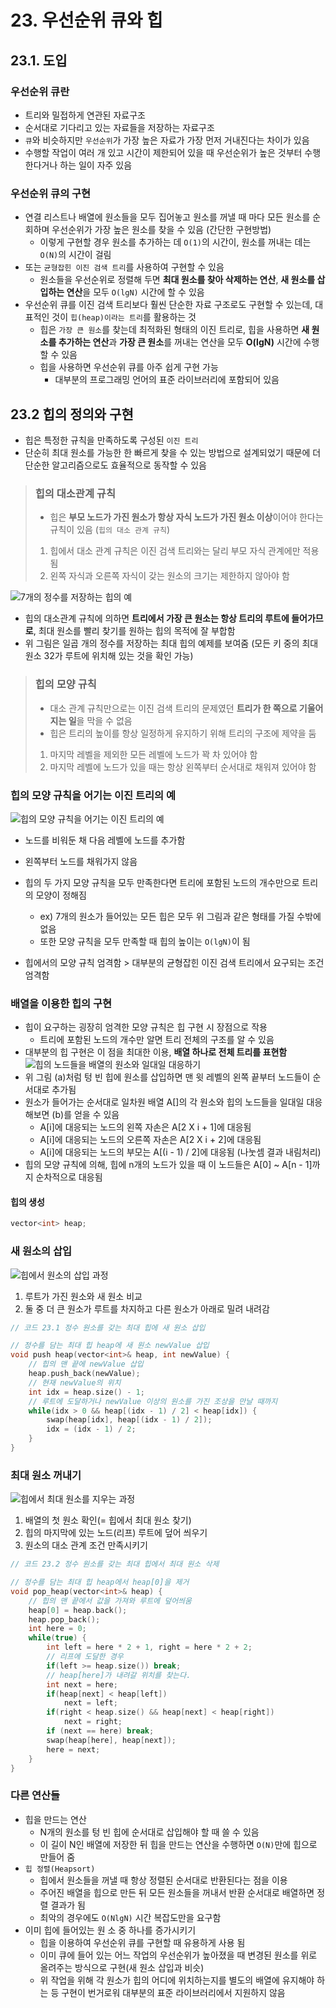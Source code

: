 # 23. 우선순위 큐와 힙
## 23.1. 도입
### 우선순위 큐란
- 트리와 밀접하게 연관된 자료구조
- 순서대로 기다리고 있는 자료들을 저장하는 자료구조
- `큐`와 비슷하지만 `우선순위`가 가장 높은 자료가 가장 먼저 거내진다는 차이가 있음
- 수행할 작업이 여러 개 있고 시간이 제한되어 있을 때 우선순위가 높은 것부터 수행한다거나 하는 일이 자주 있음

### 우선순위 큐의 구현
- 연결 리스트나 배열에 원소들을 모두 집어놓고 원소를 꺼낼 때 마다 모든 원소를 순회하며 우선순위가 가장 높은 원소를 찾을 수 있음 (간단한 구현방법)
    - 이렇게 구현할 경우 원소를 추가하는 데 `O(1)`의 시간이, 원소를 꺼내는 데는 `O(N)`의 시간이 걸림
- 또는 `균형잡힌 이진 검색 트리`를 사용하여 구현할 수 있음
    - 원소들을 우선순위로 정렬해 두면 **최대 원소를 찾아 삭제하는 연산**, **새 원소를 삽입하는 연산**을 모두 `O(lgN)` 시간에 할 수 있음
- 우선순위 큐를 이진 검색 트리보다 훨씬 단순한 자료 구조로도 구현할 수 있는데, 대표적인 것이 `힙(heap)이라는 트리`를 활용하는 것
    - 힙은 `가장 큰 원소`를 찾는데 최적화된 형태의 이진 트리로, 힙을 사용하면 **새 원소를 추가하는 연산**과 **가장 큰 원소**를 꺼내는 연산을 모두 **O(lgN)** 시간에 수행할 수 있음
    - 힙을 사용하면 우선순위 큐를 아주 쉽게 구현 가능
        - 대부분의 프로그래밍 언어의 표준 라이브러리에 포함되어 있음

## 23.2 힙의 정의와 구현
- 힙은 특정한 규칙을 만족하도록 구성된 `이진 트리`
- 단순히 최대 원소를 가능한 한 빠르게 찾을 수 있는 방법으로 설계되었기 때문에 더 단순한 알고리즘으로도 효율적으로 동작할 수 있음
> ### 힙의 대소관계 규칙
> - 힙은 **부모 노드가 가진 원소가 항상 자식 노드가 가진 원소 이상**이어야 한다는 규칙이 있음 (`힙의 대소 관계 규칙`)
> 1. 힙에서 대소 관계 규칙은 이진 검색 트리와는 달리 부모 자식 관계에만 적용됨
> 2. 왼쪽 자식과 오른쪽 자식이 갖는 원소의 크기는 제한하지 않아야 함   
   
![7개의 정수를 저장하는 힙의 예](https://github.com/ohbokdong/AlgorithmStudy/blob/main/summary/week12/images/heaps_rules.jpeg)   
- 힙의 대소관계 규칙에 의하면 **트리에서 가장 큰 원소는 항상 트리의 루트에 들어가므로**, 최대 원소를 빨리 찾기를 원하는 힙의 목적에 잘 부합함
- 위 그림은 일곱 개의 정수를 저장하는 최대 힙의 예제를 보여줌 (모든 키 중의 최대 원소 32가 루트에 위치해 있는 것을 확인 가능)

> ### 힙의 모양 규칙
> - 대소 관계 규칙만으로는 이진 검색 트리의 문제였던 **트리가 한 쪽으로 기울어지는 일**을 막을 수 없음
> - 힙은 트리의 높이를 항상 일정하게 유지하기 위해 트리의 구조에 제약을 둠
> 1. 마지막 레벨을 제외한 모든 레벨에 노드가 꽉 차 있어야 함
> 2. 마지막 레벨에 노드가 있을 때는 항상 왼쪽부터 순서대로 채워져 있어야 함
   
### 힙의 모양 규칙을 어기는 이진 트리의 예
![힙의 모양 규칙을 어기는 이진 트리의 예](https://github.com/ohbokdong/AlgorithmStudy/blob/main/summary/week12/images/btree_breaks_the_rules.jpeg)   
- 노드를 비워둔 채 다음 레벨에 노드를 추가함
- 왼쪽부터 노드를 채워가지 않음
   
- 힙의 두 가지 모양 규칙을 모두 만족한다면 트리에 포함된 노드의 개수만으로 트리의 모양이 정해짐
    - ex) 7개의 원소가 들어있는 모든 힙은 모두 위 그림과 같은 형태를 가질 수밖에 없음
    - 또한 모양 규칙을 모두 만족할 때 힙의 높이는 `O(lgN)`이 됨
- 힙에서의 모양 규칙 엄격함 \> 대부분의 균형잡힌 이진 검색 트리에서 요구되는 조건 엄격함

### 배열을 이용한 힙의 구현
- 힙이 요구하는 굉장히 엄격한 모양 규칙은 힙 구현 시 장점으로 작용
    - 트리에 포함된 노드의 개수만 알면 트리 전체의 구조를 알 수 있음
- 대부분의 힙 구현은 이 점을 최대한 이용, **배열 하나로 전체 트리를 표현함**   
![힙의 노드들을 배열의 원소와 일대일 대응하기](https://github.com/ohbokdong/AlgorithmStudy/blob/main/summary/week12/images/btree_breaks_the_rules.jpeg)   
- 위 그림 (a)처럼 텅 빈 힙에 원소를 삽입하면 맨 윗 레벨의 왼쪽 끝부터 노드들이 순서대로 추가됨
- 원소가 들어가는 순서대로 일차원 배열 A[]의 각 원소와 힙의 노드들을 일대일 대응해보면 (b)를 얻을 수 있음
    - A\[i\]에 대응되는 노드의 왼쪽 자손은 A\[2 X i + 1\]에 대응됨
    - A\[i\]에 대응되는 노드의 오른쪽 자손은 A\[2 X i + 2\]에 대응됨
    - A\[i\]에 대응되는 노드의 부모는 A\[(i - 1) / 2\]에 대응됨 (나눗셈 결과 내림처리)
- 힙의 모양 규칙에 의해, 힙에 n개의 노드가 있을 때 이 노드들은 A\[0\] ~ A\[n - 1\]까지 순차적으로 대응됨

#### 힙의 생성
```C++
vector<int> heap;
```

### 새 원소의 삽입
![힙에서 원소의 삽입 과정](https://github.com/ohbokdong/AlgorithmStudy/blob/main/summary/week12/images/node_mapping_to_element.jpeg)   
1. 루트가 가진 원소와 새 원소 비교
2. 둘 중 더 큰 원소가 루트를 차지하고 다른 원소가 아래로 밀려 내려감
```C++
// 코드 23.1 정수 원소를 갖는 최대 힙에 새 원소 삽입

// 정수를 담는 최대 힙 heap에 새 원소 newValue 삽입
void push heap(vector<int>& heap, int newValue) {
    // 힙의 맨 끝에 newValue 삽입
    heap.push_back(newValue);
    // 현재 newValue의 위치
    int idx = heap.size() - 1;
    // 루트에 도달하거나 newValue 이상의 원소를 가진 조상을 만날 때까지
    while(idx > 0 && heap[(idx - 1) / 2] < heap[idx]) {
        swap(heap[idx], heap[(idx - 1) / 2]);
        idx = (idx - 1) / 2;
    }
}
```

### 최대 원소 꺼내기
![힙에서 최대 원소를 지우는 과정](https://github.com/ohbokdong/AlgorithmStudy/blob/main/summary/week12/images/delete_in_heap.jpeg)   
1. 배열의 첫 원소 확인(= 힙에서 최대 원소 찾기)
2. 힙의 마지막에 있는 노드(리프) 루트에 덮어 씌우기
3. 원소의 대소 관계 조건 만족시키기
```C++
// 코드 23.2 정수 원소를 갖는 최대 힙에서 최대 원소 삭제

// 정수를 담는 최대 힙 heap에서 heap[0]을 제거
void pop_heap(vector<int>& heap) {
    // 힙의 맨 끝에서 값을 가져와 루트에 덮어씌움
    heap[0] = heap.back();
    heap.pop_back();
    int here = 0;
    while(true) {
        int left = here * 2 + 1, right = here * 2 + 2;
        // 리프에 도달한 경우 
        if(left >= heap.size()) break;
        // heap[here]가 내려갈 위치를 찾는다.
        int next = here;
        if(heap[next] < heap[left])
            next = left;
        if(right < heap.size() && heap[next] < heap[right])
            next = right;
        if (next == here) break;
        swap(heap[here], heap[next]);
        here = next;
    }
}
```

### 다른 연산들
- 힙을 만드는 연산
    - N개의 원소를 텅 빈 힙에 순서대로 삽입해야 할 때 쓸 수 있음
    - 이 길이 N인 배열에 저장한 뒤 힙을 만드는 연산을 수행하면 `O(N)`만에 힙으로 만들어 줌
- `힙 정렬(Heapsort)`
    - 힙에서 원소들을 꺼낼 때 항상 정렬된 순서대로 반환된다는 점을 이용
    - 주어진 배열을 힙으로 만든 뒤 모든 원소들을 꺼내서 반환 순서대로 배열하면 정렬 결과가 됨
    - 최악의 경우에도 `O(NlgN)` 시간 복잡도만을 요구함
- 이미 힙에 들어있는 원 소 중 하나를 증가시키기
    - 힙을 이용하여 우선순위 큐를 구현할 때 유용하게 사용 됨
    - 이미 큐에 들어 있는 어느 작업의 우선순위가 높아졌을 때 변경된 원소를 위로 올려주는 방식으로 구현(새 원소 삽입과 비슷)
    - 위 작업을 위해 각 원소가 힙의 어디에 위치하는지를 별도의 배열에 유지해야 하는 등 구현이 번거로워 대부분의 표준 라이브러리에서 지원하지 않음

